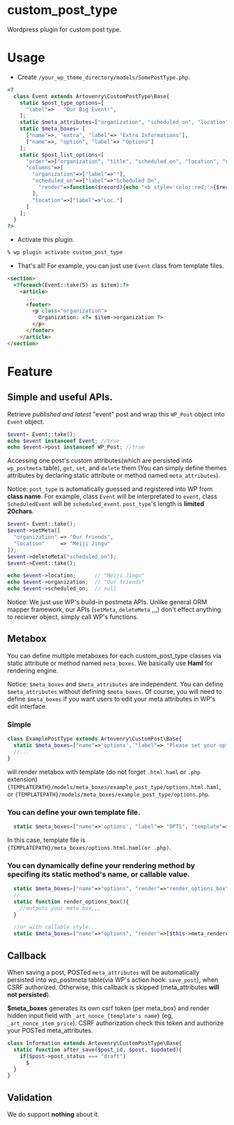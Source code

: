 # custom_post_type
Wordpress plugin for custom post type.

# Usage
+ Create `/your_wp_theme_directory/models/SomePostType.php`.
```php
<?
  class Event extends Artovenry\CustomPostType\Base{
    static $post_type_options=[
      "label"=>   "Our Big Event!",
    ];
    static $meta_attributes=["organization", "scheduled_on", "location"];
    static $meta_boxes= [
      ["name"=>, "extra", "label"=> "Extra Informations"],
      ["name"=>, "option", "label"=> "Options"]
    ];
    static $post_list_options=[
      "order"=>["organization", "title", "scheduled_on", "location", "date"],
      "columns"=>[
        "organization"=>["label"=>""],
        "scheduled_on"=>["label"=>"Scheduled On",
          "render"=>function($record){echo "<b style='color:red;'>{$record->scheduled_on}</b>";},
        ],
        "location"=>["label"=>"Loc."]
      ]
    ];
  }
?>
```
+ Activate this plugin.
```bash
% wp plugin activate custom_post_type
```

+ That's all! For example, you can just use `Event` class from template files.
```html
<section>
  <?foreach(Event::take(5) as $item):?>
    <article>
      ...
      <footer>
        <p class="organization">
          Organization: <?= $item->organization ?>
        </p>
      </footer>
    </article>
</section>
```

# Feature
## Simple and useful APIs.

Retrieve *published and latest* "event" post and wrap this `WP_Post` object into `Event` object.

```php
$event= Event::take();
echo $event instanceof Event; //true
echo $event->post instanceof WP_Post; //true
```

Accessing one post's custom attributes(which are persisted into `wp_postmeta` table), `get`, `set`, and `delete` them (You can simply define themes attributes by declaring static attribute or method named `meta_attributes`).

Notice: `post_type` is automatically guessed and registered into WP from **class name**. For example, class `Event` will be interpretated to `event`, class `ScheduledEvent` will be `scheduled_event`. `post_type`'s length  is **limited 20chars**.

```php
$event= Event::take();
$event->setMeta([
  "organization" => "Our friends",
  "location"     => "Meiji Jingu"
]);
$event->deleteMeta("scheduled_on");
$event->Event::take();

echo $event->location;      // "Meiji Jingu"
echo $event->organization;  // "Our friends"
echo $event->scheduled_on;  // null
```

Notice: We just use WP's build-in postmeta APIs. Unlike general ORM mapper framework, our APIs (`setMeta`, `deleteMeta` ,,,) don't effect anything to reciever object, simply call WP's functions.

## Metabox

You can define multiple metaboxes for each custom_post_type classes via static attribute or method named `meta_boxes`. We basically use **Haml** for rendering engine.

Notice: `$meta_boxes` and `$meta_attributes` are independent. You can define `$meta_attributes` without defining `$meta_boxes`. Of course, you will need to define `$meta_boxes` if you want users to edit your meta attributes in WP's edit interface.

### Simple

```php
class ExamplePostType extends Artovenry\CustomPost\Base{
  static $meta_boxes=["name"=>'options', "label"=> "Please set your options!"];
  //...
}
```

will render metabox with template (do not forget `.html.haml` or `.php` extension) `{TEMPLATEPATH}/models/meta_boxes/example_post_type/options.html.haml`, or `{TEMPLATEPATH}/models/meta_boxes/example_post_type/options.php`.

### You can define your own template file.

```php
  static $meta_boxes=["name"=>'options', "label"=> "OPTS", "template"=>"options"];
```

In this case, template file is `{TEMPLATEPATH}/meta_boxes/options.html.haml(or .php)`.

### You can dynamically define your rendering method by specifing its static method's name, or callable value.

```php
  static $meta_boxes=["name"=>"options", "render"=>"render_options_box"];
  //...
  static function render_options_box(){
    //outputs your meta box,,,
  }

  //or with callable style...
  static $meta_boxes=["name"=>"options", "render"=>[$this->meta_renderer, "render"]]

```

## Callback
When saving a post, POSTed `meta_attributes` will be automatically persisted into wp_postmeta table(via WP's action hook: `save_post`), when CSRF authorized. Otherwise, this callback is skipped (meta_attributes **will not persisted**).

**$meta_boxes** generates its own csrf token (per meta_box) and render hidden  input field with `_art_nonce_{template's name}` (eg, `_art_nonce_item_price`).
CSRF authorization check this token and authorize your POSTed meta_attributes.

```php
class Information extends Artovenry\CustomPostType\Base{
  static function after_save($post_id, $post, $updated){
    if($post->post_status === "draft")
      $
  }
}
```

## Validation

We do support **nothing** about it.
